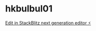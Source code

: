 # hkbulbul01

[Edit in StackBlitz next generation editor ⚡️](https://stackblitz.com/~/github.com/BLACKTOXIC2/hkbulbul01)